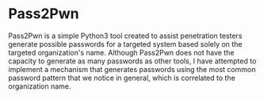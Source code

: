 # Pass2Pwn
Pass2Pwn is a simple Python3 tool created to assist penetration testers generate possible passwords for a targeted system based solely on the targeted organization's name. Although Pass2Pwn does not have the capacity to generate as many passwords as other tools, I have attempted to implement a mechanism that generates passwords using the most common password pattern that we notice in general, which is correlated to the organization name.

